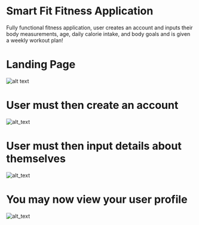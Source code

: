 # Smart Fit Fitness Application
Fully functional fitness application, user creates an account and inputs their body measurements, age, daily calorie intake, and body goals and is given a weekly workout plan!

# Landing Page
![alt text](https://github.com/Davidtalabi/SmartFitFitnessApplication/blob/main/LandingPage.PNG)



# User must then create an account
![alt_text](https://github.com/Davidtalabi/SmartFitFitnessApplication/blob/main/CreateAccount.PNG)




# User must then input details about themselves
![alt_text](https://github.com/Davidtalabi/SmartFitFitnessApplication/blob/main/CreateWorkoutPlan.PNG)


# You may now view your user profile
![alt_text](https://github.com/Davidtalabi/SmartFitFitnessApplication/blob/main/UserProfile.PNG)
